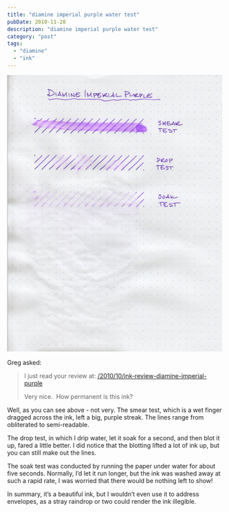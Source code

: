 ```yaml
---
title: "diamine imperial purple water test"
pubDate: 2010-11-28
description: "diamine imperial purple water test"
category: "post"
tags:
  - "diamine"
  - "ink"
---
```




![](diamine-imperial-purple-water-test.jpg)

Greg asked:

> I just read your review at:
> [/2010/10/ink-review-diamine-imperial-purple](/blog/2010/10/18/ink-review-diamine-imperial-purple/)
>
> Very nice.  How permanent is this ink?

Well, as you can see above - not very. The smear test, which is a wet finger dragged across the ink, left a big, purple streak. The lines range from obliterated to semi-readable.

The drop test, in which I drip water, let it soak for a second, and then blot it up, fared a little better. I did notice that the blotting lifted a lot of ink up, but you can still make out the lines.

The soak test was conducted by running the paper under water for about five seconds. Normally, I’d let it run longer, but the ink was washed away at such a rapid rate, I was worried that there would be nothing left to show!

In summary, it’s a beautiful ink, but I wouldn’t even use it to address envelopes, as a stray raindrop or two could render the ink illegible.
